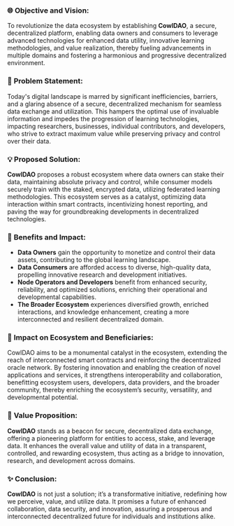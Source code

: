 ### 🌐 **Objective and Vision:**
To revolutionize the data ecosystem by establishing **CowlDAO**, a secure, decentralized platform, enabling data owners and consumers to leverage advanced technologies for enhanced data utility, innovative learning methodologies, and value realization, thereby fueling advancements in multiple domains and fostering a harmonious and progressive decentralized environment.

### 🚨 **Problem Statement:**
Today's digital landscape is marred by significant inefficiencies, barriers, and a glaring absence of a secure, decentralized mechanism for seamless data exchange and utilization. This hampers the optimal use of invaluable information and impedes the progression of learning technologies, impacting researchers, businesses, individual contributors, and developers, who strive to extract maximum value while preserving privacy and control over their data.

### 💡 **Proposed Solution:**
**CowlDAO** proposes a robust ecosystem where data owners can stake their data, maintaining absolute privacy and control, while consumer models securely train with the staked, encrypted data, utilizing federated learning methodologies. This ecosystem serves as a catalyst, optimizing data interaction within smart contracts, incentivizing honest reporting, and paving the way for groundbreaking developments in decentralized technologies.

### 🌿 **Benefits and Impact:**
- **Data Owners** gain the opportunity to monetize and control their data assets, contributing to the global learning landscape.
- **Data Consumers** are afforded access to diverse, high-quality data, propelling innovative research and development initiatives.
- **Node Operators and Developers** benefit from enhanced security, reliability, and optimized solutions, enriching their operational and developmental capabilities.
- **The Broader Ecosystem** experiences diversified growth, enriched interactions, and knowledge enhancement, creating a more interconnected and resilient decentralized domain.

### 🎯 **Impact on Ecosystem and Beneficiaries:**
CowlDAO aims to be a monumental catalyst in the ecosystem, extending the reach of interconnected smart contracts and reinforcing the decentralized oracle network. By fostering innovation and enabling the creation of novel applications and services, it strengthens interoperability and collaboration, benefitting ecosystem users, developers, data providers, and the broader community, thereby enriching the ecosystem’s security, versatility, and developmental potential.

### 🔄 **Value Proposition:**
**CowlDAO** stands as a beacon for secure, decentralized data exchange, offering a pioneering platform for entities to access, stake, and leverage data. It enhances the overall value and utility of data in a transparent, controlled, and rewarding ecosystem, thus acting as a bridge to innovation, research, and development across domains.

### ✨ **Conclusion:**
**CowlDAO** is not just a solution; it’s a transformative initiative, redefining how we perceive, value, and utilize data. It promises a future of enhanced collaboration, data security, and innovation, assuring a prosperous and interconnected decentralized future for individuals and institutions alike.
